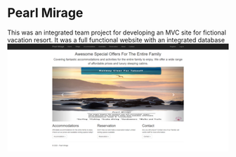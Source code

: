 # Pearl Mirage
This was an integrated team project for developing an MVC site for fictional vacation resort. It was a full functional website with an integrated database
![](https://github.com/AxesAlpha/Pearl-Mirage/blob/main/Screenshot%20(1444).png)
